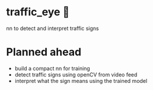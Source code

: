 # traffic_eye :car:
nn to detect and interpret traffic signs 

# Planned ahead
* build a compact nn for training
* detect traffic signs using openCV from video feed
* interpret what the sign means using the trained model 
